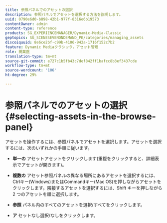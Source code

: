 ```yaml
---
title: 参照パネルでのアセットの選択
description: 参照パネルでアセットを選択する方法を説明します。
uuid: 0790e6d0-b898-42b1-977f-8316e6b19573
contentOwner: admin
content-type: reference
products: SG_EXPERIENCEMANAGER/Dynamic-Media-Classic
geptopics: SG_SCENESEVENONDEMAND_PK/categories/managing_assets
discoiquuid: 8e6ce2bf-c99b-4106-942a-1716f152c7b2
feature: Dynamic Mediaクラシック，アセット管理
role: 開業医
translation-type: tm+mt
source-git-commit: e727c1b5fb43c7def842ff1bafcc8b3ef3437cde
workflow-type: tm+mt
source-wordcount: '106'
ht-degree: 29%

---
```



# 参照パネルでのアセットの選択{#selecting-assets-in-the-browse-panel}

アセットを操作するには、参照パネルでアセットを選択します。アセットを選択するには、次のいずれかの手順に従います。

* **単一の**
アセットアセットをクリックします(重複をクリックすると、詳細表示でアセットが開きます)。

* **複数の**
アセット参照パネルの異なる場所にあるアセットを選択するには、Ctrlキー(Windows)またはCommandキー(Mac OS)を押しながらアセットをクリックします。隣接するアセットを選択するには、Shift キーを押しながら 2 つのアセットを順に選択します。

* **参照**
パネル内のすべてのアセットを選択/すべてをクリックします。

* **ア**
セットなし選択/なしをクリックします。
